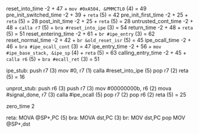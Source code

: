 reset_into_time
-2 + 47 + `mov #0xA504, &PMMCTL0` (4) = 49
pre_init_switched_time
-2 + 39 + `reta` (5) = 42
pre_init_first_time
-2 + 25 + `reta` (5) = 28
post_init_time
-2 + 25 + `reta` (5) = 28
untrusted_cont_time
-2 + 48 + `calla r7` (5) + `bra #reset_into_ipe` (3) = 54
return_time
-2 + 48 + `reta` (5) = 51
reset_entering_time
-2 + 61 + `br #ipe_entry` (3) = 62
reset_normal_time
-2 + 42 + `br &old_reset_isr` (5) = 45
ipe_ocall_time
-2 + 46 + `bra #ipe_ocall_cont` (3) = 47
ipe_entry_time
-2 + 56 + `mov #ipe_base_stack, &ipe_sp` (4) + `reta` (5) = 63
calling_entry_time
-2 + 45 + `calla r6` (5) + `bra #ecall_ret` (3) = 51

ipe_stub:
    push r7 (3)
    mov #0, r7 (1)
    calla #reset_into_ipe (5)
    pop r7 (2)
    reta (5) = 16

unprot_stub:
    push r6 (3)
    push r7 (3)
    mov #00000000b, r6 (2)
    mova #signal_done, r7 (3)
    calla #ipe_ocall (5)
    pop r7 (2)
    pop r6 (2)
    reta (5) = 25


zero_time
2

reta: MOVA @SP+,PC (5)
bra: MOVA dst,PC (3)
br: MOV dst,PC
pop MOV @SP+,dst
